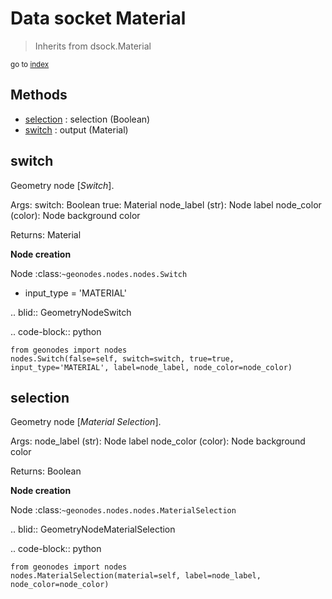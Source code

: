 
# Data socket Material

> Inherits from dsock.Material
  
<sub>go to [index](../index.md)</sub>



## Methods

- [selection](#selection) : selection (Boolean)
- [switch](#switch) : output (Material)

## switch

Geometry node [*Switch*].


  Args:
    switch: Boolean
    true: Material
    node_label (str): Node label
    node_color (color): Node background color
    
  Returns:
    Material
    
  **Node creation**
  
  Node :class:`~geonodes.nodes.nodes.Switch`
  
  - input_type = 'MATERIAL'
    
  .. blid:: GeometryNodeSwitch
  
  .. code-block:: python
  
    from geonodes import nodes
    nodes.Switch(false=self, switch=switch, true=true, input_type='MATERIAL', label=node_label, node_color=node_color)
    

## selection

Geometry node [*Material Selection*].


  Args:
    node_label (str): Node label
    node_color (color): Node background color
    
  Returns:
    Boolean
    
  **Node creation**
  
  Node :class:`~geonodes.nodes.nodes.MaterialSelection`
  
  
  .. blid:: GeometryNodeMaterialSelection
  
  .. code-block:: python
  
    from geonodes import nodes
    nodes.MaterialSelection(material=self, label=node_label, node_color=node_color)
    
